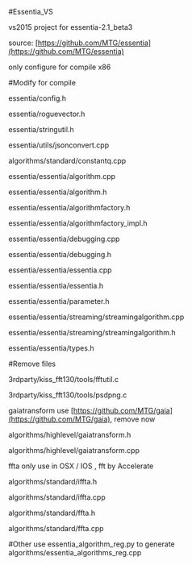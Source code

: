#Essentia_VS

vs2015 project for essentia-2.1_beta3

source: [https://github.com/MTG/essentia](https://github.com/MTG/essentia)

only configure for compile x86

#Modify for compile

essentia/config.h

essentia/roguevector.h

essentia/stringutil.h

essentia/utils/jsonconvert.cpp

algorithms/standard/constantq.cpp

essentia/essentia/algorithm.cpp

essentia/essentia/algorithm.h

essentia/essentia/algorithmfactory.h

essentia/essentia/algorithmfactory_impl.h

essentia/essentia/debugging.cpp

essentia/essentia/debugging.h

essentia/essentia/essentia.cpp

essentia/essentia/essentia.h

essentia/essentia/parameter.h

essentia/essentia/streaming/streamingalgorithm.cpp

essentia/essentia/streaming/streamingalgorithm.h

essentia/essentia/types.h

#Remove files

3rdparty/kiss_fft130/tools/fftutil.c

3rdparty/kiss_fft130/tools/psdpng.c

gaiatransform use [https://github.com/MTG/gaia](https://github.com/MTG/gaia), remove now

algorithms/highlevel/gaiatransform.h

algorithms/highlevel/gaiatransform.cpp

ffta only use in OSX / IOS , fft by Accelerate

algorithms/standard/iffta.h

algorithms/standard/iffta.cpp

algorithms/standard/ffta.h

algorithms/standard/ffta.cpp

#Other
use essentia_algorithm_reg.py to generate algorithms/essentia_algorithms_reg.cpp
